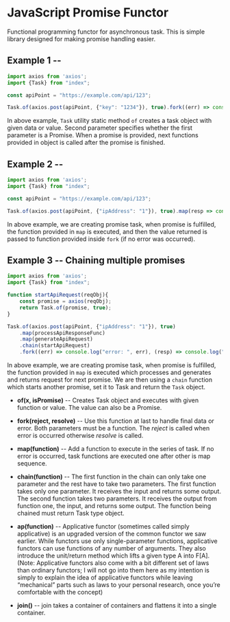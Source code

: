 # JavaScript Promise Functor

Functional programming functor for asynchronous task. This is simple library designed for making promise handling easier.

## Example 1 --

```js
import axios from 'axios';
import {Task} from "index";

const apiPoint = "https://example.com/api/123";

Task.of(axios.post(apiPoint, {"key": "1234"}), true).fork((err) => console.log("error: ", err), (resp) => console.log("response: ", resp))
```

In above example, `Task` utility static method `of` creates a task object with given data or value. Second parameter specifies whether the first parameter is a Promise. When a promise is provided, next functions provided in object is called after the promise is finished.


## Example 2 --

```js
import axios from 'axios';
import {Task} from "index";

const apiPoint = "https://example.com/api/123";

Task.of(axios.post(apiPoint, {"ipAddress": "1"}), true).map(resp => console.log("first called: ", resp)).fork((err) => console.log("error: ", err), (resp) => console.log("second called: ", resp))
```

In above example, we are creating promise task, when promise is fulfilled, the function provided in `map` is executed, and then the value returned is passed to function provided inside `fork` (if no error was occurred).


## Example 3 -- Chaining multiple promises

```js
import axios from 'axios';
import {Task} from "index";

function startApiRequest(reqObj){
    const promise = axios(reqObj);
    return Task.of(promise, true);
}

Task.of(axios.post(apiPoint, {"ipAddress": "1"}), true)
    .map(processApiResponseFunc)
    .map(generateApiRequest)
    .chain(startApiRequest)
    .fork((err) => console.log("error: ", err), (resp) => console.log("second called: ", resp))

```

In above example, we are creating promise task, when promise is fulfilled, the function provided in `map` is executed which processes and generates and returns request for next promise. We are then using a `chain` function which starts another promise, set it to Task and return the `Task` object.

* **of(x, isPromise)** -- Creates Task object and executes with given function or value. The value can also be a Promise.

* **fork(reject, resolve)** -- Use this function at last to handle final data or error. Both parameters must be a function. The  *reject* is called when error is occurred otherwise *resolve* is called.

* **map(function)** -- Add a function to execute in the series of task. If no error is occurred, task functions are executed one after other is map sequence.

* **chain(function)** -- The first function in the chain can only take one parameter and the rest have to take two parameters. The first function takes only one parameter. It receives the input and returns some output. The second function takes two parameters. It receives the output from function one, the input, and returns some output. The function being chained must return Task type object.

* **ap(function)** -- Applicative functor (sometimes called simply applicative) is an upgraded version of the common functor we saw earlier. While functors use only single-parameter functions, applicative functors can use functions of any number of arguments. They also introduce the unit/return method which lifts a given type A into F[A]. (Note: Applicative functors also come with a bit different set of laws than ordinary functors; I will not go into them here as my intention is simply to explain the idea of applicative functors while leaving “mechanical” parts such as laws to your personal research, once you’re comfortable with the concept)

* **join()** -- join takes a container of containers and flattens it into a single container.